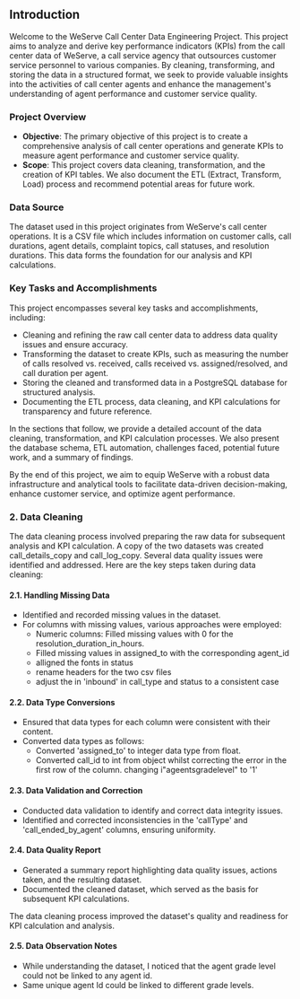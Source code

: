 ## Introduction

Welcome to the WeServe Call Center Data Engineering Project. This project aims to analyze and derive key performance indicators (KPIs) from the call center data of WeServe, a call service agency that outsources customer service personnel to various companies. By cleaning, transforming, and storing the data in a structured format, we seek to provide valuable insights into the activities of call center agents and enhance the management's understanding of agent performance and customer service quality.

### Project Overview

- **Objective**: The primary objective of this project is to create a comprehensive analysis of call center operations and generate KPIs to measure agent performance and customer service quality.
- **Scope**: This project covers data cleaning, transformation, and the creation of KPI tables. We also document the ETL (Extract, Transform, Load) process and recommend potential areas for future work.

### Data Source

The dataset used in this project originates from WeServe's call center operations. It is a CSV file which includes information on customer calls, call durations, agent details, complaint topics, call statuses, and resolution durations. This data forms the foundation for our analysis and KPI calculations.

### Key Tasks and Accomplishments

This project encompasses several key tasks and accomplishments, including:

- Cleaning and refining the raw call center data to address data quality issues and ensure accuracy.
- Transforming the dataset to create KPIs, such as measuring the number of calls resolved vs. received, calls received vs. assigned/resolved, and call duration per agent.
- Storing the cleaned and transformed data in a PostgreSQL database for structured analysis.
- Documenting the ETL process, data cleaning, and KPI calculations for transparency and future reference.

In the sections that follow, we provide a detailed account of the data cleaning, transformation, and KPI calculation processes. We also present the database schema, ETL automation, challenges faced, potential future work, and a summary of findings.

By the end of this project, we aim to equip WeServe with a robust data infrastructure and analytical tools to facilitate data-driven decision-making, enhance customer service, and optimize agent performance.



### 2. Data Cleaning

The data cleaning process involved preparing the raw data for subsequent analysis and KPI calculation. A copy of the two datasets was created call_details_copy and call_log_copy. Several data quality issues were identified and addressed. Here are the key steps taken during data cleaning:

#### 2.1. Handling Missing Data

- Identified and recorded missing values in the dataset.
- For columns with missing values, various approaches were employed:
   - Numeric columns: Filled missing values with 0 for the resolution_duration_in_hours.
   - Filled missing values in assigned_to with the corresponding agent_id
   - alligned the fonts in status 
   - rename headers for the two csv files
   - adjust the in 'inbound' in call_type and status to a consistent case

#### 2.2. Data Type Conversions

- Ensured that data types for each column were consistent with their content.
- Converted data types as follows:
   - Converted 'assigned_to' to integer data type from float.
   - Converted call_id to int from object
 whilst correcting the error in the first row of the column. changing i"ageentsgradelevel"  to '1'
#### 2.3. Data Validation and Correction

- Conducted data validation to identify and correct data integrity issues.
- Identified and corrected inconsistencies in the 'callType' and 'call_ended_by_agent' columns, ensuring uniformity.

#### 2.4. Data Quality Report

- Generated a summary report highlighting data quality issues, actions taken, and the resulting dataset.
- Documented the cleaned dataset, which served as the basis for subsequent KPI calculations.

The data cleaning process improved the dataset's quality and readiness for KPI calculation and analysis.

#### 2.5. Data Observation Notes

- While understanding the dataset, I noticed that the agent grade level could not be linked to any agent id.
- Same unique agent Id could be linked to different grade levels.